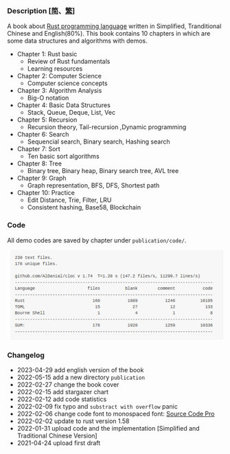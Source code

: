 ### Description  [[简](./README_CN.md)、[繁](./README_TW.md)] 

A book about [Rust programming language](https://www.rust-lang.org/) written in Simplified, Tranditional Chinese and English(80%). This book contains 10 chapters in which are some data structures and algorithms with demos.

* Chapter 1: Rust basic
    - Review of Rust fundamentals
    - Learning resources
* Chapter 2: Computer Science
    - Computer science concepts
* Chapter 3: Algorithm Analysis
    - Big-O notation
* Chapter 4: Basic Data Structures
    - Stack, Queue, Deque, List, Vec
* Chapter 5: Recursion
    - Recursion theory, Tail-recursion  ,Dynamic programming
* Chapter 6: Search
    - Sequencial search, Binary search, Hashing search
* Chapter 7: Sort
    - Ten basic sort algorithms
* Chapter 8: Tree
    - Binary tree, Binary heap, Binary search tree, AVL tree
* Chapter 9: Graph
    - Graph representation, BFS, DFS, Shortest path
* Chapter 10: Practice
    - Edit Distance, Trie, Filter, LRU
    - Consistent hashing, Base58, Blockchain

### Code 

All demo codes are saved by chapter under `publication/code/`.

![code_statistics](./code_statistics.png)

<!-- ### Stargazer

![star](https://starchart.cc/QMHTMY/RustBook.svg)
-->

### Changelog 
* 2023-04-29 add english version of the book
* 2022-05-15 add a new directory `publication`
* 2022-02-27 change the book cover
* 2022-02-15 add stargazer chart
* 2022-02-12 add code statistics
* 2022-02-09 fix typo and `substract with overflow` panic
* 2022-02-06 change code font to monospaced font: [Source Code Pro](https://github.com/adobe-fonts/source-code-pro)
* 2022-02-02 update to rust version 1.58
* 2022-01-31 upload code and the implementation [Simplified and Traditional Chinese Version]
* 2021-04-24 upload first draft
